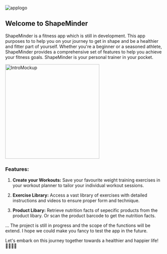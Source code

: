 

![applogo](https://github.com/Kem697/ShapeMinder_AppIdee/assets/152178750/c3b3692a-d64b-4010-aa2f-4caf9e39f331)



## **Welcome to ShapeMinder**

ShapeMinder is a fitness app which is still in development. This app purposes to to help you on your journey to get in shape and be a healthier and fitter part of yourself. Whether you're a beginner or a seasoned athlete, ShapeMinder provides a comprehensive set of features to help you achieve your fitness goals. ShapeMinder is your personal trainer in your pocket.

<img width="300" img height="300" alt="IntroMockup" src="https://github.com/Kem697/ShapeMinder_AppIdee/assets/152178750/3f706ec6-17fd-4c42-867f-248016f892b7">


### **Features:**

1. **Create your Workouts:** Save your favourite weight training exercises in your workout planner to tailor your individual workout sessions.

2. **Exercise Library:** Access a vast library of exercises with detailed instructions and videos to ensure proper form and technique.

3. **Product Libary:** Retrieve nutrition facts of sepecific products from the product libary. Or scan the product barcode to get the nutrition facts.

...
The project is still in progress and the scope of the functions will be extend. I hope we could make you fancy to test the app in the future.


Let's embark on this journey together towards a healthier and happier life! 🏋️‍♂️💪🥗


